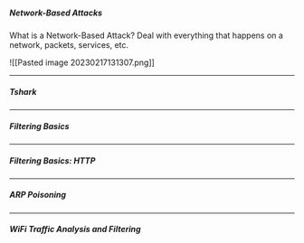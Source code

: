 
##### Network-Based Attacks 

What is a Network-Based Attack?
Deal with everything that happens on a network, packets, services, etc.


![[Pasted image 20230217131307.png]]


---
##### Tshark


---
##### Filtering Basics


---
##### Filtering Basics: HTTP


---
##### ARP Poisoning


---
##### WiFi Traffic Analysis and Filtering